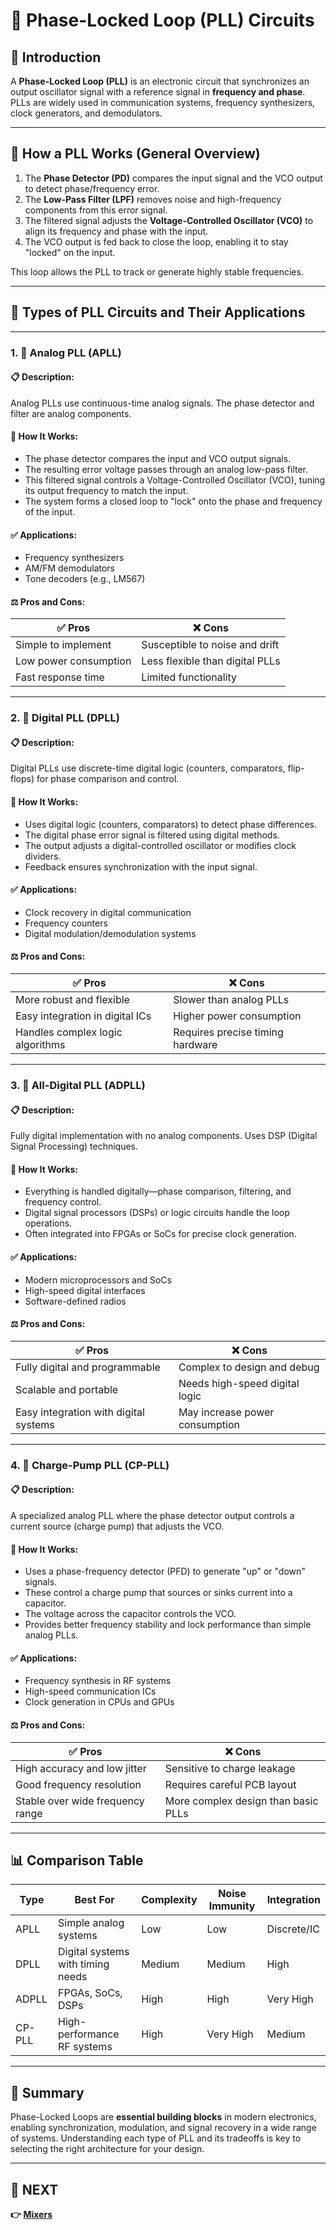 # 🔄 Phase-Locked Loop (PLL) Circuits

## 📘 Introduction

A **Phase-Locked Loop (PLL)** is an electronic circuit that synchronizes an output oscillator signal with a reference signal in **frequency and phase**. PLLs are widely used in communication systems, frequency synthesizers, clock generators, and demodulators.

---

## 🔄 How a PLL Works (General Overview)

1. The **Phase Detector (PD)** compares the input signal and the VCO output to detect phase/frequency error.
2. The **Low-Pass Filter (LPF)** removes noise and high-frequency components from this error signal.
3. The filtered signal adjusts the **Voltage-Controlled Oscillator (VCO)** to align its frequency and phase with the input.
4. The VCO output is fed back to close the loop, enabling it to stay "locked" on the input.

This loop allows the PLL to track or generate highly stable frequencies.

---

## 📡 Types of PLL Circuits and Their Applications

---

### 1. 🔹 Analog PLL (APLL)

#### 📋 Description:
Analog PLLs use continuous-time analog signals. The phase detector and filter are analog components.

#### 🧠 How It Works:
- The phase detector compares the input and VCO output signals.
- The resulting error voltage passes through an analog low-pass filter.
- This filtered signal controls a Voltage-Controlled Oscillator (VCO), tuning its output frequency to match the input.
- The system forms a closed loop to "lock" onto the phase and frequency of the input.

#### ✅ Applications:
- Frequency synthesizers  
- AM/FM demodulators  
- Tone decoders (e.g., LM567)

#### ⚖️ Pros and Cons:

| ✅ Pros                  | ❌ Cons                          |
|--------------------------|----------------------------------|
| Simple to implement      | Susceptible to noise and drift   |
| Low power consumption    | Less flexible than digital PLLs  |
| Fast response time       | Limited functionality            |

---

### 2. 🔹 Digital PLL (DPLL)

#### 📋 Description:
Digital PLLs use discrete-time digital logic (counters, comparators, flip-flops) for phase comparison and control.

#### 🧠 How It Works:
- Uses digital logic (counters, comparators) to detect phase differences.
- The digital phase error signal is filtered using digital methods.
- The output adjusts a digital-controlled oscillator or modifies clock dividers.
- Feedback ensures synchronization with the input signal.

#### ✅ Applications:
- Clock recovery in digital communication  
- Frequency counters  
- Digital modulation/demodulation systems

#### ⚖️ Pros and Cons:

| ✅ Pros                          | ❌ Cons                           |
|----------------------------------|-----------------------------------|
| More robust and flexible         | Slower than analog PLLs           |
| Easy integration in digital ICs | Higher power consumption          |
| Handles complex logic algorithms | Requires precise timing hardware  |

---

### 3. 🔹 All-Digital PLL (ADPLL)

#### 📋 Description:
Fully digital implementation with no analog components. Uses DSP (Digital Signal Processing) techniques.

#### 🧠 How It Works:
- Everything is handled digitally—phase comparison, filtering, and frequency control.
- Digital signal processors (DSPs) or logic circuits handle the loop operations.
- Often integrated into FPGAs or SoCs for precise clock generation.

#### ✅ Applications:
- Modern microprocessors and SoCs  
- High-speed digital interfaces  
- Software-defined radios

#### ⚖️ Pros and Cons:

| ✅ Pros                          | ❌ Cons                             |
|----------------------------------|-------------------------------------|
| Fully digital and programmable   | Complex to design and debug         |
| Scalable and portable            | Needs high-speed digital logic      |
| Easy integration with digital systems | May increase power consumption |

---

### 4. 🔹 Charge-Pump PLL (CP-PLL)

#### 📋 Description:
A specialized analog PLL where the phase detector output controls a current source (charge pump) that adjusts the VCO.

#### 🧠 How It Works:
- Uses a phase-frequency detector (PFD) to generate "up" or "down" signals.
- These control a charge pump that sources or sinks current into a capacitor.
- The voltage across the capacitor controls the VCO.
- Provides better frequency stability and lock performance than simple analog PLLs.

#### ✅ Applications:
- Frequency synthesis in RF systems  
- High-speed communication ICs  
- Clock generation in CPUs and GPUs

#### ⚖️ Pros and Cons:

| ✅ Pros                         | ❌ Cons                             |
|----------------------------------|-------------------------------------|
| High accuracy and low jitter     | Sensitive to charge leakage         |
| Good frequency resolution        | Requires careful PCB layout         |
| Stable over wide frequency range| More complex design than basic PLLs |

---

## 📊 Comparison Table

| Type       | Best For                        | Complexity | Noise Immunity | Integration |
|------------|----------------------------------|------------|----------------|-------------|
| APLL       | Simple analog systems            | Low        | Low            | Discrete/IC |
| DPLL       | Digital systems with timing needs| Medium     | Medium         | High        |
| ADPLL      | FPGAs, SoCs, DSPs                | High       | High           | Very High   |
| CP-PLL     | High-performance RF systems      | High       | Very High      | Medium      |

---

## 🧠 Summary

Phase-Locked Loops are **essential building blocks** in modern electronics, enabling synchronization, modulation, and signal recovery in a wide range of systems. Understanding each type of PLL and its tradeoffs is key to selecting the right architecture for your design.

---


## 🔹 NEXT  
**👉 [Mixers](../Mixer)**
